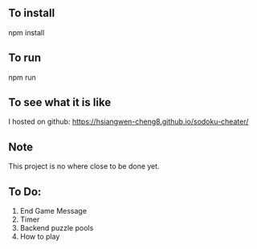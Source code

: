 ## To install  
npm install

## To run  
npm run

## To see what it is like  
I hosted on github: https://hsiangwen-cheng8.github.io/sodoku-cheater/

## Note  
This project is no where close to be done yet.  

## To Do:  
1. End Game Message
2. Timer  
3. Backend puzzle pools
4. How to play  
